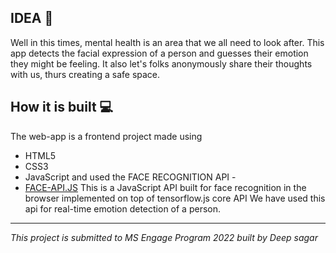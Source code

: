 ## IDEA 💭

Well in this times, mental health is an area that we all need to look after. This app detects the facial expression of a person and guesses their emotion they might be feeling. It also let's folks anonymously share their thoughts with us, thurs creating a safe space.

## How it is built 💻

The web-app is a frontend project made using

- HTML5
- CSS3
- JavaScript
  and used the FACE RECOGNITION API -
- [FACE-API.JS](https://justadudewhohacks.github.io/face-api.js/docs/index.html)
  This is a JavaScript API built for face recognition in the browser implemented on top of tensorflow.js core API
  We have used this api for real-time emotion detection of a person.

<hr>

_This project is submitted to MS Engage Program 2022_
_built by Deep sagar_
